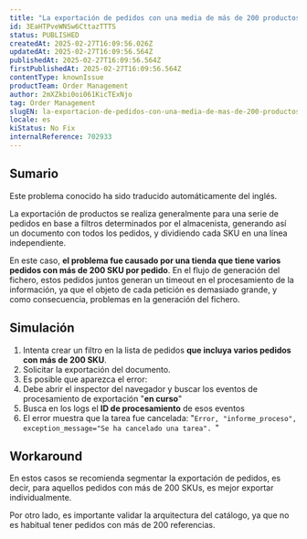 ```yaml
---
title: "La exportación de pedidos con una media de más de 200 productos puede dar un timeout en el proceso de generación del fichero"
id: 3EaHTPveWNSw6CttazTTTS
status: PUBLISHED
createdAt: 2025-02-27T16:09:56.026Z
updatedAt: 2025-02-27T16:09:56.564Z
publishedAt: 2025-02-27T16:09:56.564Z
firstPublishedAt: 2025-02-27T16:09:56.564Z
contentType: knownIssue
productTeam: Order Management
author: 2mXZkbi0oi061KicTExNjo
tag: Order Management
slugEN: la-exportacion-de-pedidos-con-una-media-de-mas-de-200-productos-puede-dar-un-timeout-en-el-proceso-de-generacion-del-fichero
locale: es
kiStatus: No Fix
internalReference: 702933
---
```


## Sumario

<div class="alert alert-info">
  <p>Este problema conocido ha sido traducido automáticamente del inglés.</p>
</div>


La exportación de productos se realiza generalmente para una serie de pedidos en base a filtros determinados por el almacenista, generando así un documento con todos los pedidos, y dividiendo cada SKU en una línea independiente.

En este caso, **el problema fue causado por una tienda que tiene varios pedidos con más de 200 SKU por pedido**. En el flujo de generación del fichero, estos pedidos juntos generan un timeout en el procesamiento de la información, ya que el objeto de cada petición es demasiado grande, y como consecuencia, problemas en la generación del fichero.


##

## Simulación



1. Intenta crear un filtro en la lista de pedidos **que incluya varios pedidos con más de 200 SKU**.
2. Solicitar la exportación del documento.
3. Es posible que aparezca el error:
  1. Debe abrir el inspector del navegador y buscar los eventos de procesamiento de exportación "**en curso**"
  2. Busca en los logs el **ID de procesamiento** de esos eventos
  3. El error muestra que la tarea fue cancelada: "`Error, "informe_proceso", exception_message="Se ha cancelado una tarea". `"




## Workaround


En estos casos se recomienda segmentar la exportación de pedidos, es decir, para aquellos pedidos con más de 200 SKUs, es mejor exportar individualmente.

Por otro lado, es importante validar la arquitectura del catálogo, ya que no es habitual tener pedidos con más de 200 referencias.






